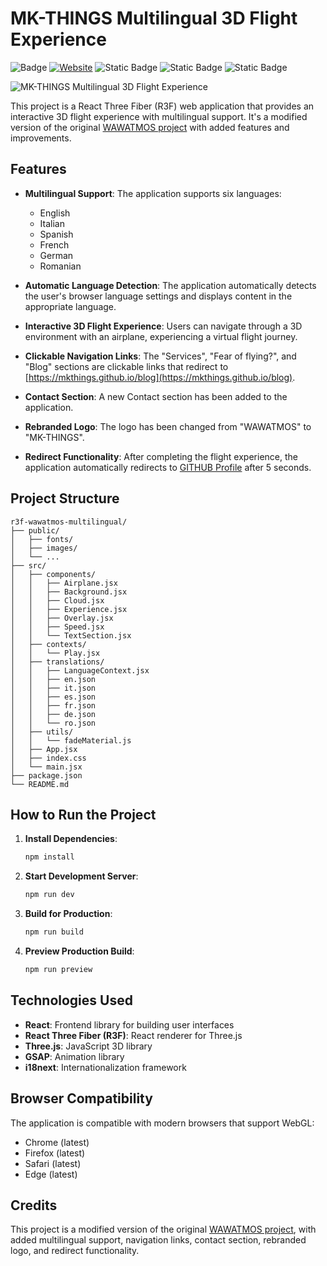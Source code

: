 # MK-THINGS Multilingual 3D Flight Experience
![Badge](https://hitscounter.dev/api/hit?url=https%3A%2F%2Fmultilanguage-flight.vercel.app%2F&label=Visitors&icon=github&color=%23198754) [![Website](https://img.shields.io/website?url=https%3A%2F%2Fmultilanguage-flight.vercel.app)](https://multilanguage-flight.vercel.app) ![Static Badge](https://img.shields.io/badge/Content_and_concept_hours-5h-yellow) ![Static Badge](https://img.shields.io/badge/AI_hours-1h-orange) ![Static Badge](https://img.shields.io/badge/MKTHINGS_hours-4h-rebeccapurple)

![MK-THINGS Multilingual 3D Flight Experience](https://github.com/MKTHINGS/multilanguage-flight/blob/main/public/images/preview_low.gif?raw=true)

This project is a React Three Fiber (R3F) web application that provides an interactive 3D flight experience with multilingual support. It's a modified version of the original [WAWATMOS project](https://github.com/wass08/r3f-wawatmos-final) with added features and improvements.

## Features

- **Multilingual Support**: The application supports six languages:
  - English
  - Italian
  - Spanish
  - French
  - German
  - Romanian

- **Automatic Language Detection**: The application automatically detects the user's browser language settings and displays content in the appropriate language.

- **Interactive 3D Flight Experience**: Users can navigate through a 3D environment with an airplane, experiencing a virtual flight journey.

- **Clickable Navigation Links**: The "Services", "Fear of flying?", and "Blog" sections are clickable links that redirect to [https://mkthings.github.io/blog](https://mkthings.github.io/blog).

- **Contact Section**: A new Contact section has been added to the application.

- **Rebranded Logo**: The logo has been changed from "WAWATMOS" to "MK-THINGS".

- **Redirect Functionality**: After completing the flight experience, the application automatically redirects to [GITHUB Profile](https://github.com/mkthings) after 5 seconds.

## Project Structure

```
r3f-wawatmos-multilingual/
├── public/
│   ├── fonts/
│   ├── images/
│   └── ...
├── src/
│   ├── components/
│   │   ├── Airplane.jsx
│   │   ├── Background.jsx
│   │   ├── Cloud.jsx
│   │   ├── Experience.jsx
│   │   ├── Overlay.jsx
│   │   ├── Speed.jsx
│   │   └── TextSection.jsx
│   ├── contexts/
│   │   └── Play.jsx
│   ├── translations/
│   │   ├── LanguageContext.jsx
│   │   ├── en.json
│   │   ├── it.json
│   │   ├── es.json
│   │   ├── fr.json
│   │   ├── de.json
│   │   └── ro.json
│   ├── utils/
│   │   └── fadeMaterial.js
│   ├── App.jsx
│   ├── index.css
│   └── main.jsx
├── package.json
└── README.md
```

## How to Run the Project

1. **Install Dependencies**:
   ```bash
   npm install
   ```

2. **Start Development Server**:
   ```bash
   npm run dev
   ```

3. **Build for Production**:
   ```bash
   npm run build
   ```

4. **Preview Production Build**:
   ```bash
   npm run preview
   ```

## Technologies Used

- **React**: Frontend library for building user interfaces
- **React Three Fiber (R3F)**: React renderer for Three.js
- **Three.js**: JavaScript 3D library
- **GSAP**: Animation library
- **i18next**: Internationalization framework

## Browser Compatibility

The application is compatible with modern browsers that support WebGL:
- Chrome (latest)
- Firefox (latest)
- Safari (latest)
- Edge (latest)

## Credits

This project is a modified version of the original [WAWATMOS project](https://github.com/wass08/r3f-wawatmos-final), with added multilingual support, navigation links, contact section, rebranded logo, and redirect functionality.
